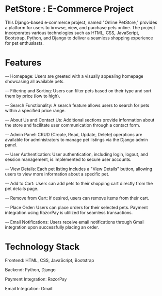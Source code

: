 # PetStore : E-Commerce Project
This Django-based e-commerce project, named "Online PetStore," provides a platform for users to browse, view, and purchase pets online. The project incorporates various technologies such as HTML, CSS, JavaScript, Bootstrap, Python, and Django to deliver a seamless shopping experience for pet enthusiasts.

# Features
-- Homepage: Users are greeted with a visually appealing homepage showcasing all available pets.

-- Filtering and Sorting: Users can filter pets based on their type and sort them by price (low to high).

-- Search Functionality: A search feature allows users to search for pets within a specified price range.

-- About Us and Contact Us: Additional sections provide information about the store and facilitate user communication through a contact form.

-- Admin Panel: CRUD (Create, Read, Update, Delete) operations are available for administrators to manage pet listings via the Django admin panel.

-- User Authentication: User authentication, including login, logout, and session management, is implemented to secure user accounts.

-- View Details: Each pet listing includes a "View Details" button, allowing users to view more information about a specific pet.

-- Add to Cart: Users can add pets to their shopping cart directly from the pet details page.

-- Remove from Cart: If desired, users can remove items from their cart.

-- Place Order: Users can place orders for their selected pets. Payment integration using RazorPay is utilized for seamless transactions.

-- Email Notifications: Users receive email notifications through Gmail integration upon successfully placing an order.



# Technology Stack
Frontend: HTML, CSS, JavaScript, Bootstrap

Backend: Python, Django

Payment Integration: RazorPay

Email Integration: Gmail
